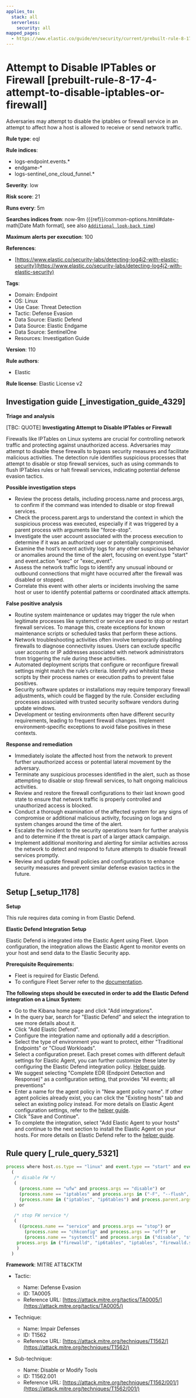 ```yaml
---
applies_to:
  stack: all
  serverless:
    security: all
mapped_pages:
  - https://www.elastic.co/guide/en/security/current/prebuilt-rule-8-17-4-attempt-to-disable-iptables-or-firewall.html
---
```


# Attempt to Disable IPTables or Firewall [prebuilt-rule-8-17-4-attempt-to-disable-iptables-or-firewall]

Adversaries may attempt to disable the iptables or firewall service in an attempt to affect how a host is allowed to receive or send network traffic.

**Rule type**: eql

**Rule indices**:

* logs-endpoint.events.*
* endgame-*
* logs-sentinel_one_cloud_funnel.*

**Severity**: low

**Risk score**: 21

**Runs every**: 5m

**Searches indices from**: now-9m ({{ref}}/common-options.html#date-math[Date Math format], see also [`Additional look-back time`](docs-content://solutions/security/detect-and-alert/create-detection-rule.md#rule-schedule))

**Maximum alerts per execution**: 100

**References**:

* [https://www.elastic.co/security-labs/detecting-log4j2-with-elastic-security](https://www.elastic.co/security-labs/detecting-log4j2-with-elastic-security)

**Tags**:

* Domain: Endpoint
* OS: Linux
* Use Case: Threat Detection
* Tactic: Defense Evasion
* Data Source: Elastic Defend
* Data Source: Elastic Endgame
* Data Source: SentinelOne
* Resources: Investigation Guide

**Version**: 110

**Rule authors**:

* Elastic

**Rule license**: Elastic License v2

## Investigation guide [_investigation_guide_4329]

**Triage and analysis**

[TBC: QUOTE]
**Investigating Attempt to Disable IPTables or Firewall**

Firewalls like IPTables on Linux systems are crucial for controlling network traffic and protecting against unauthorized access. Adversaries may attempt to disable these firewalls to bypass security measures and facilitate malicious activities. The detection rule identifies suspicious processes that attempt to disable or stop firewall services, such as using commands to flush IPTables rules or halt firewall services, indicating potential defense evasion tactics.

**Possible investigation steps**

* Review the process details, including process.name and process.args, to confirm if the command was intended to disable or stop firewall services.
* Check the process.parent.args to understand the context in which the suspicious process was executed, especially if it was triggered by a parent process with arguments like "force-stop".
* Investigate the user account associated with the process execution to determine if it was an authorized user or potentially compromised.
* Examine the host’s recent activity logs for any other suspicious behavior or anomalies around the time of the alert, focusing on event.type "start" and event.action "exec" or "exec_event".
* Assess the network traffic logs to identify any unusual inbound or outbound connections that might have occurred after the firewall was disabled or stopped.
* Correlate this event with other alerts or incidents involving the same host or user to identify potential patterns or coordinated attack attempts.

**False positive analysis**

* Routine system maintenance or updates may trigger the rule when legitimate processes like systemctl or service are used to stop or restart firewall services. To manage this, create exceptions for known maintenance scripts or scheduled tasks that perform these actions.
* Network troubleshooting activities often involve temporarily disabling firewalls to diagnose connectivity issues. Users can exclude specific user accounts or IP addresses associated with network administrators from triggering the rule during these activities.
* Automated deployment scripts that configure or reconfigure firewall settings might match the rule’s criteria. Identify and whitelist these scripts by their process names or execution paths to prevent false positives.
* Security software updates or installations may require temporary firewall adjustments, which could be flagged by the rule. Consider excluding processes associated with trusted security software vendors during update windows.
* Development or testing environments often have different security requirements, leading to frequent firewall changes. Implement environment-specific exceptions to avoid false positives in these contexts.

**Response and remediation**

* Immediately isolate the affected host from the network to prevent further unauthorized access or potential lateral movement by the adversary.
* Terminate any suspicious processes identified in the alert, such as those attempting to disable or stop firewall services, to halt ongoing malicious activities.
* Review and restore the firewall configurations to their last known good state to ensure that network traffic is properly controlled and unauthorized access is blocked.
* Conduct a thorough examination of the affected system for any signs of compromise or additional malicious activity, focusing on logs and system changes around the time of the alert.
* Escalate the incident to the security operations team for further analysis and to determine if the threat is part of a larger attack campaign.
* Implement additional monitoring and alerting for similar activities across the network to detect and respond to future attempts to disable firewall services promptly.
* Review and update firewall policies and configurations to enhance security measures and prevent similar defense evasion tactics in the future.


## Setup [_setup_1178]

**Setup**

This rule requires data coming in from Elastic Defend.

**Elastic Defend Integration Setup**

Elastic Defend is integrated into the Elastic Agent using Fleet. Upon configuration, the integration allows the Elastic Agent to monitor events on your host and send data to the Elastic Security app.

**Prerequisite Requirements:**

* Fleet is required for Elastic Defend.
* To configure Fleet Server refer to the [documentation](docs-content://reference/ingestion-tools/fleet/fleet-server.md).

**The following steps should be executed in order to add the Elastic Defend integration on a Linux System:**

* Go to the Kibana home page and click "Add integrations".
* In the query bar, search for "Elastic Defend" and select the integration to see more details about it.
* Click "Add Elastic Defend".
* Configure the integration name and optionally add a description.
* Select the type of environment you want to protect, either "Traditional Endpoints" or "Cloud Workloads".
* Select a configuration preset. Each preset comes with different default settings for Elastic Agent, you can further customize these later by configuring the Elastic Defend integration policy. [Helper guide](docs-content://solutions/security/configure-elastic-defend/configure-an-integration-policy-for-elastic-defend.md).
* We suggest selecting "Complete EDR (Endpoint Detection and Response)" as a configuration setting, that provides "All events; all preventions"
* Enter a name for the agent policy in "New agent policy name". If other agent policies already exist, you can click the "Existing hosts" tab and select an existing policy instead. For more details on Elastic Agent configuration settings, refer to the [helper guide](docs-content://reference/ingestion-tools/fleet/agent-policy.md).
* Click "Save and Continue".
* To complete the integration, select "Add Elastic Agent to your hosts" and continue to the next section to install the Elastic Agent on your hosts. For more details on Elastic Defend refer to the [helper guide](docs-content://solutions/security/configure-elastic-defend/install-elastic-defend.md).


## Rule query [_rule_query_5321]

```js
process where host.os.type == "linux" and event.type == "start" and event.action in ("exec", "exec_event", "start") and
  (
   /* disable FW */
   (
     (process.name == "ufw" and process.args == "disable") or
     (process.name == "iptables" and process.args in ("-F", "--flush", "-X", "--delete-chain") and process.args_count == 2) or
     (process.name in ("iptables", "ip6tables") and process.parent.args == "force-stop")
   ) or

   /* stop FW service */
   (
     ((process.name == "service" and process.args == "stop") or
       (process.name == "chkconfig" and process.args == "off") or
       (process.name == "systemctl" and process.args in ("disable", "stop", "kill"))) and
    process.args in ("firewalld", "ip6tables", "iptables", "firewalld.service", "ip6tables.service", "iptables.service")
    )
  )
```

**Framework**: MITRE ATT&CKTM

* Tactic:

    * Name: Defense Evasion
    * ID: TA0005
    * Reference URL: [https://attack.mitre.org/tactics/TA0005/](https://attack.mitre.org/tactics/TA0005/)

* Technique:

    * Name: Impair Defenses
    * ID: T1562
    * Reference URL: [https://attack.mitre.org/techniques/T1562/](https://attack.mitre.org/techniques/T1562/)

* Sub-technique:

    * Name: Disable or Modify Tools
    * ID: T1562.001
    * Reference URL: [https://attack.mitre.org/techniques/T1562/001/](https://attack.mitre.org/techniques/T1562/001/)



